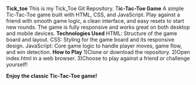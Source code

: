 **Tick_toe**
This is my Tick_Toe Git Repository.
T**ic-Tac-Toe Game** A simple Tic-Tac-Toe game built with HTML, CSS, and JavaScript. Play against a friend with smooth game logic, a clean interface, and easy resets to start new rounds. The game is fully responsive and works great on both desktop and mobile devices. **Technologies Used** HTML: Structure of the game board and layout. CSS: Styling for the game board and its responsive design. JavaScript: Core game logic to handle player moves, game flow, and win detection. **How to Play** 1)Clone or download the repository. 2)Open index.html in a web browser. 3)Choose to play against a friend or challenge yourself!

**Enjoy the classic Tic-Tac-Toe game!**
